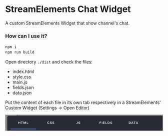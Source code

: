 # StreamElements Chat Widget

A custom StreamElements Widget that show channel's chat.

### How can I use it?

```bash
npm i
npm run build
```

Open directory `./dist` and check the files:
- index.html
- style.css
- main.js
- fields.json
- data.json

Put the content of each file in its own tab respectively in a StreamElements' Custom Widget (Settings -> Open Editor)

![Editor Screenshot](./.github/pictures/editor.png)
